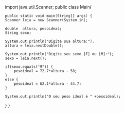 import java.util.Scanner; 
public class Main{ 

    public static void main(String[] args) {
    Scanner leia = new Scanner(System.in);   
       
    double  altura, pesoideal;
    String sexo;
    
    System.out.println("Digite sua altura:");
    altura = leia.nextDouble();
    
    System.out.println("Digite seu sexo [F] ou [M]:");
    sexo = leia.next();
    
    if(sexo.equals("M")) {
        pesoideal = 72.7*altura - 58;
    }
    else {
        pesoideal = 62.1*altura - 44.7;
    } 
  
    System.out.println("O seu peso ideal é " +pesoideal);
}
}
